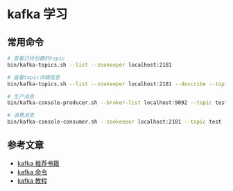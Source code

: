 # kafka 学习

## 常用命令

```bash
# 查看已经创建的topic
bin/kafka-topics.sh --list --zookeeper localhost:2181

# 查看topic详细信息
bin/kafka-topics.sh --list --zookeeper localhost:2181 --describe --topic test

# 生产消息
bin/kafka-console-producer.sh --broker-list localhost:9092 --topic test

# 消费消息
bin/kafka-console-consumer.sh --zookeeper localhost:2181 --topic test --from-beginning
```

## 参考文章

- [kafka 推荐书籍](https://www.zhihu.com/question/56172498/answer/148006508)
- [kafka 命令](http://orchome.com/454)
- [kafka 教程](http://orchome.com/18)